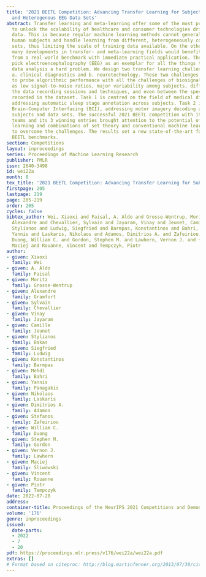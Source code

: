 ```yaml
---
title: '2021 BEETL Competition: Advancing Transfer Learning for Subject Independence
  and Heterogenous EEG Data Sets'
abstract: Transfer learning and meta-learning offer some of the most promising avenues
  to unlock the scalability of healthcare and consumer technologies driven by biosignal
  data. This is because regular machine learning methods cannot generalise well across
  human subjects and handle learning from different, heterogeneously collected data
  sets, thus limiting the scale of training data available. On the other hand, the
  many developments in transfer- and meta-learning fields would benefit significantly
  from a real-world benchmark with immediate practical application. Therefore, we
  pick electroencephalography (EEG) as an exemplar for all the things that make biosignal
  data analysis a hard problem. We design two transfer learning challenges around
  a. clinical diagnostics and b. neurotechnology. These two challenges are designed
  to probe algorithmic performance with all the challenges of biosignal data, such
  as low signal-to-noise ratios, major variability among subjects, differences in
  the data recording sessions and techniques, and even between the specific BCI tasks
  recorded in the dataset. Task 1 is centred on the field of medical diagnostics,
  addressing automatic sleep stage annotation across subjects. Task 2 is centred on
  Brain-Computer Interfacing (BCI), addressing motor imagery decoding across both
  subjects and data sets. The successful 2021 BEETL competition with its over 30 competing
  teams and its 3 winning entries brought attention to the potential of deep transfer
  learning and combinations of set theory and conventional machine learning techniques
  to overcome the challenges. The results set a new state-of-the-art for the real-world
  BEETL benchmarks.
section: Competitions
layout: inproceedings
series: Proceedings of Machine Learning Research
publisher: PMLR
issn: 2640-3498
id: wei22a
month: 0
tex_title: '2021 BEETL Competition: Advancing Transfer Learning for Subject Independence and Heterogenous EEG Data Sets'
firstpage: 205
lastpage: 219
page: 205-219
order: 205
cycles: false
bibtex_author: Wei, Xiaoxi and Faisal, A. Aldo and Grosse-Wentrup, Moritz and Gramfort,
  Alexandre and Chevallier, Sylvain and Jayaram, Vinay and Jeunet, Camille and Bakas,
  Stylianos and Ludwig, Siegfried and Barmpas, Konstantinos and Bahri, Mehdi and Panagakis,
  Yannis and Laskaris, Nikolaos and Adamos, Dimitrios A. and Zafeiriou, Stefanos and
  Duong, William C. and Gordon, Stephen M. and Lawhern, Vernon J. and {\'S}liwowski,
  Maciej and Rouanne, Vincent and Tempczyk, Piotr
author:
- given: Xiaoxi
  family: Wei
- given: A. Aldo
  family: Faisal
- given: Moritz
  family: Grosse-Wentrup
- given: Alexandre
  family: Gramfort
- given: Sylvain
  family: Chevallier
- given: Vinay
  family: Jayaram
- given: Camille
  family: Jeunet
- given: Stylianos
  family: Bakas
- given: Siegfried
  family: Ludwig
- given: Konstantinos
  family: Barmpas
- given: Mehdi
  family: Bahri
- given: Yannis
  family: Panagakis
- given: Nikolaos
  family: Laskaris
- given: Dimitrios A.
  family: Adamos
- given: Stefanos
  family: Zafeiriou
- given: William C.
  family: Duong
- given: Stephen M.
  family: Gordon
- given: Vernon J.
  family: Lawhern
- given: Maciej
  family: Śliwowski
- given: Vincent
  family: Rouanne
- given: Piotr
  family: Tempczyk
date: 2022-07-20
address:
container-title: Proceedings of the NeurIPS 2021 Competitions and Demonstrations Track
volume: '176'
genre: inproceedings
issued:
  date-parts:
  - 2022
  - 7
  - 20
pdf: https://proceedings.mlr.press/v176/wei22a/wei22a.pdf
extras: []
# Format based on citeproc: http://blog.martinfenner.org/2013/07/30/citeproc-yaml-for-bibliographies/
---
```

